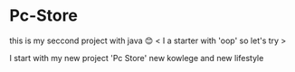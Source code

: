 # Pc-Store

this is my seccond project with java 😊
< I a starter with 'oop' so let's try >

I start with my new project 'Pc Store' new kowlege and new lifestyle
